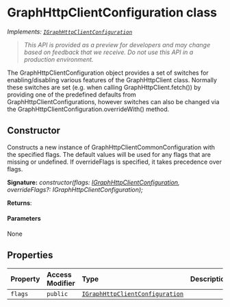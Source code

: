 # GraphHttpClientConfiguration class

_Implements: [`IGraphHttpClientConfiguration`](../../sp-http/interface/igraphhttpclientconfiguration.md)_



> _This API is provided as a preview for developers and may change based on feedback that we receive.  Do not use this API in a production environment._

The GraphHttpClientConfiguration object provides a set of switches for enabling/disabling various features of the GraphHttpClient class. Normally these switches are set (e.g. when calling GraphHttpClient.fetch()) by providing one of the predefined defaults from GraphHttpClientConfigurations, however switches can also be changed via the GraphHttpClientConfiguration.overrideWith() method.


## Constructor
Constructs a new instance of GraphHttpClientCommonConfiguration with the specified flags. The default values will be used for any flags that are missing or undefined. If overrideFlags is specified, it takes precedence over flags.

**Signature:** _constructor(flags: [IGraphHttpClientConfiguration](../../sp-http/interface/igraphhttpclientconfiguration.md), overrideFlags?: IGraphHttpClientConfiguration);_

**Returns**: 



#### Parameters
None


## Properties

| Property	   | Access Modifier | Type	| Description|
|:-------------|:----|:-------|:-----------|
|`flags`     | `public` | [`IGraphHttpClientConfiguration`](../../sp-http/interface/igraphhttpclientconfiguration.md) |  |







